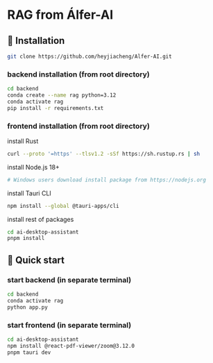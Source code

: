 # RAG from Álfer-AI

## 🔧 Installation
```bash
git clone https://github.com/heyjiacheng/Alfer-AI.git
```
### backend installation (from root directory)
```bash
cd backend
conda create --name rag python=3.12
conda activate rag
pip install -r requirements.txt
```
### frontend installation (from root directory)

install Rust
```bash
curl --proto '=https' --tlsv1.2 -sSf https://sh.rustup.rs | sh
```
install Node.js 18+
```bash
# Windows users download install package from https://nodejs.org
```
install Tauri CLI
```bash
npm install --global @tauri-apps/cli
```
install rest of packages
```bash
cd ai-desktop-assistant
pnpm install
```

## 🌟 Quick start
### start backend (in separate terminal)
```bash
cd backend
conda activate rag
python app.py
```
### start frontend (in separate terminal)
```bash
cd ai-desktop-assistant
npm install @react-pdf-viewer/zoom@3.12.0
pnpm tauri dev
```